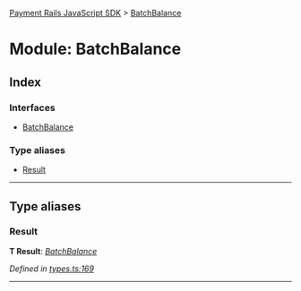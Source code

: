 [Payment Rails JavaScript SDK](../README.md) > [BatchBalance](../modules/batchbalance.md)



# Module: BatchBalance

## Index

### Interfaces

* [BatchBalance](../interfaces/batchbalance.batchbalance-1.md)


### Type aliases

* [Result](batchbalance.md#result)



---
## Type aliases
<a id="result"></a>

###  Result

**Τ Result**:  *[BatchBalance](../interfaces/batchbalance.batchbalance-1.md)* 

*Defined in [types.ts:169](https://github.com/PaymentRails/javascript-sdk/blob/d7f3cdf/lib/types.ts#L169)*





___


